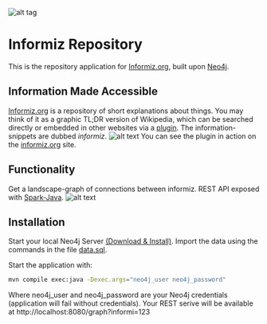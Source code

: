 ![alt tag](http://informiz.org/wp-content/uploads/2015/08/signs-banner.jpg)

# Informiz Repository
This is the repository application for [Informiz.org](http://informiz.org/), built upon [Neo4j](http://neo4j.org/).

## Information Made Accessible
[Informiz.org](http://informiz.org/) is a repository of short explanations about things. You may think of it as a graphic TL;DR version of Wikipedia, which can be searched directly or 
embedded in other websites via a [plugin](https://wordpress.org/plugins/informiz/). The information-snippets are dubbed *informiz*. 
![alt text](http://informiz.org/wp-content/uploads/2015/10/nano.png)
You can see the plugin in action on the [informiz.org](http://informiz.org/informiz-on-demand/) site.

## Functionality
Get a landscape-graph of connections between informiz. REST API exposed with [Spark-Java](http://www.sparkjava.com/).
![alt text](http://informiz.org/wp-content/uploads/2015/10/graph.png)

## Installation
Start your local Neo4j Server [(Download & Install)](http://neo4j.com/download). Import the data using the commands in the file [data.sql](/src/test/resources/data.sql).

Start the application with:
```bash
mvn compile exec:java -Dexec.args="neo4j_user neo4j_password"
```
Where neo4j_user and neo4j_password are your Neo4j credentials (application will fail without credentials).
Your REST serive will be available at http://localhost:8080/graph?informi=123


